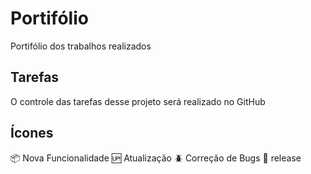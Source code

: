 # Portifólio
Portifólio dos trabalhos realizados

## Tarefas
O controle das tarefas desse projeto será realizado no GitHub

## Ícones

:package: Nova Funcionalidade
:up: Atualização
:beetle: Correção de Bugs
:checkered_flag: release